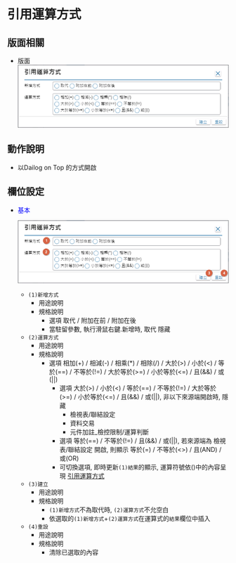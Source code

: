 引用運算方式
===
## 版面相關
* 版面</br>
    ![pic][image_CitationOperation]

## 動作說明
* 以Dailog on Top 的方式開啟

## 欄位設定
* <p id="fieldbreak1" style="color:blue;">基本</p>

    ![pic][image_fieldbreak1]
    * `(1)新增方式`
        * 用途說明
        * 規格說明
            * 選項 取代 / 附加在前 / 附加在後
            * 當駐留參數, 執行滑鼠右鍵.新增時, 取代 隱藏
    * `(2)運算方式`
        * 用途說明
        * 規格說明
            * 選項 相加(+) / 相減(-) / 相乘(*) / 相除(/) / 大於(>) / 小於(<) / 等於(==) / 不等於(!=) / 大於等於(>=) / 小於等於(<=) / 且(&&) / 或(||)
                * 選項 大於(>) / 小於(<) / 等於(==) / 不等於(!=) / 大於等於(>=) / 小於等於(<=) / 且(&&) / 或(||), 非以下來源端開啟時, 隱藏
                    * 檢視表/聯結設定
                    * 資料交易
                    * 元件加註_檢控限制/運算判斷
                * 選項 等於(==) / 不等於(!=) / 且(&&) / 或(||), 若來源端為 檢視表/聯結設定 開啟, 則顯示 等於(=) / 不等於(<>) / 且(AND) / 或(OR)
                * 可切換選項, 即時更新`(1)結果`的顯示, 運算符號依()中的內容呈現 [引用運算方式](CitationOperation)
    * `(3)建立`
        * 用途說明
        * 規格說明
            * `(1)新增方式`不為取代時, `(2)運算方式`不允空白
            * 依選取的`(1)新增方式`+`(2)運算方式`在運算式的`結果`欄位中插入
    * `(4)重設`
        * 用途說明
        * 規格說明
            * 清除已選取的內容

<!-- 圖片 -->
[image_CitationOperation]:attachment/CitationOperation.png
[image_fieldbreak1]:attachment/CitationOperation_fieldbreak1.png

<!-- 超連結 -->